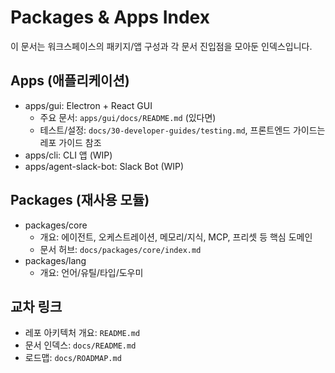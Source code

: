 # Packages & Apps Index

이 문서는 워크스페이스의 패키지/앱 구성과 각 문서 진입점을 모아둔 인덱스입니다.

## Apps (애플리케이션)
- apps/gui: Electron + React GUI
  - 주요 문서: `apps/gui/docs/README.md` (있다면)
  - 테스트/설정: `docs/30-developer-guides/testing.md`, 프론트엔드 가이드는 레포 가이드 참조
- apps/cli: CLI 앱 (WIP)
- apps/agent-slack-bot: Slack Bot (WIP)

## Packages (재사용 모듈)
- packages/core
  - 개요: 에이전트, 오케스트레이션, 메모리/지식, MCP, 프리셋 등 핵심 도메인
  - 문서 허브: `docs/packages/core/index.md`
- packages/lang
  - 개요: 언어/유틸/타입/도우미

## 교차 링크
- 레포 아키텍처 개요: `README.md`
- 문서 인덱스: `docs/README.md`
- 로드맵: `docs/ROADMAP.md`

